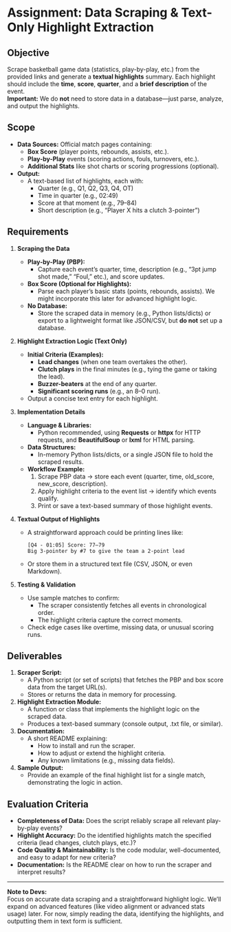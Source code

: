 # Assignment: Data Scraping & Text-Only Highlight Extraction

## Objective

Scrape basketball game data (statistics, play-by-play, etc.) from the provided links and generate a **textual highlights** summary. Each highlight should include the **time**, **score**, **quarter**, and a **brief description** of the event.  
**Important:** We do **not** need to store data in a database—just parse, analyze, and output the highlights.

## Scope

- **Data Sources:** Official match pages containing:
  - **Box Score** (player points, rebounds, assists, etc.).
  - **Play-by-Play** events (scoring actions, fouls, turnovers, etc.).
  - **Additional Stats** like shot charts or scoring progressions (optional).
- **Output:**
  - A text-based list of highlights, each with:
    - Quarter (e.g., Q1, Q2, Q3, Q4, OT)
    - Time in quarter (e.g., 02:49)
    - Score at that moment (e.g., 79–84)
    - Short description (e.g., “Player X hits a clutch 3-pointer”)

## Requirements

1. **Scraping the Data**

   - **Play-by-Play (PBP):**
     - Capture each event’s quarter, time, description (e.g., “3pt jump shot made,” “Foul,” etc.), and score updates.
   - **Box Score (Optional for Highlights):**
     - Parse each player’s basic stats (points, rebounds, assists). We might incorporate this later for advanced highlight logic.
   - **No Database:**
     - Store the scraped data in memory (e.g., Python lists/dicts) or export to a lightweight format like JSON/CSV, but **do not** set up a database.

2. **Highlight Extraction Logic (Text Only)**

   - **Initial Criteria (Examples):**
     - **Lead changes** (when one team overtakes the other).
     - **Clutch plays** in the final minutes (e.g., tying the game or taking the lead).
     - **Buzzer-beaters** at the end of any quarter.
     - **Significant scoring runs** (e.g., an 8–0 run).
   - Output a concise text entry for each highlight.

3. **Implementation Details**

   - **Language & Libraries:**
     - Python recommended, using **Requests** or **httpx** for HTTP requests, and **BeautifulSoup** or **lxml** for HTML parsing.
   - **Data Structures:**
     - In-memory Python lists/dicts, or a single JSON file to hold the scraped results.
   - **Workflow Example:**
     1. Scrape PBP data → store each event (quarter, time, old_score, new_score, description).
     2. Apply highlight criteria to the event list → identify which events qualify.
     3. Print or save a text-based summary of those highlight events.

4. **Textual Output of Highlights**

   - A straightforward approach could be printing lines like:
     ```
     [Q4 - 01:05] Score: 77–79
     Big 3-pointer by #7 to give the team a 2-point lead
     ```
   - Or store them in a structured text file (CSV, JSON, or even Markdown).

5. **Testing & Validation**
   - Use sample matches to confirm:
     - The scraper consistently fetches all events in chronological order.
     - The highlight criteria capture the correct moments.
   - Check edge cases like overtime, missing data, or unusual scoring runs.

## Deliverables

1. **Scraper Script:**
   - A Python script (or set of scripts) that fetches the PBP and box score data from the target URL(s).
   - Stores or returns the data in memory for processing.
2. **Highlight Extraction Module:**
   - A function or class that implements the highlight logic on the scraped data.
   - Produces a text-based summary (console output, .txt file, or similar).
3. **Documentation:**
   - A short README explaining:
     - How to install and run the scraper.
     - How to adjust or extend the highlight criteria.
     - Any known limitations (e.g., missing data fields).
4. **Sample Output:**
   - Provide an example of the final highlight list for a single match, demonstrating the logic in action.

## Evaluation Criteria

- **Completeness of Data:** Does the script reliably scrape all relevant play-by-play events?
- **Highlight Accuracy:** Do the identified highlights match the specified criteria (lead changes, clutch plays, etc.)?
- **Code Quality & Maintainability:** Is the code modular, well-documented, and easy to adapt for new criteria?
- **Documentation:** Is the README clear on how to run the scraper and interpret results?

---

**Note to Devs:**  
Focus on accurate data scraping and a straightforward highlight logic. We’ll expand on advanced features (like video alignment or advanced stats usage) later. For now, simply reading the data, identifying the highlights, and outputting them in text form is sufficient.
